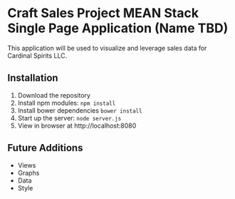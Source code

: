 # Craft Sales Project MEAN Stack Single Page Application (Name TBD)

This application will be used to visualize and leverage sales data for Cardinal Spirits LLC.

## Installation
1. Download the repository
2. Install npm modules: `npm install`
3. Install bower dependencies `bower install`
4. Start up the server: `node server.js`
5. View in browser at http://localhost:8080

## Future Additions
- Views
- Graphs
- Data
- Style
